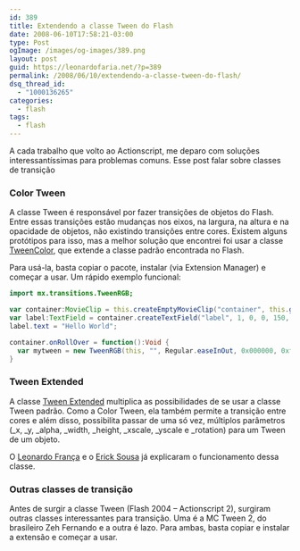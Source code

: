 ```yaml
---
id: 389
title: Extendendo a classe Tween do Flash
date: 2008-06-10T17:58:21-03:00
type: Post
ogImage: /images/og-images/389.png
layout: post
guid: https://leonardofaria.net/?p=389
permalink: /2008/06/10/extendendo-a-classe-tween-do-flash/
dsq_thread_id:
  - "1000136265"
categories:
  - flash
tags:
  - flash
---
```

A cada trabalho que volto ao Actionscript, me deparo com soluções interessantíssimas para problemas comuns. Esse post falar sobre classes de transição

### Color Tween

A classe Tween é responsável por fazer transições de objetos do Flash. Entre essas transições estão mudanças nos eixos, na largura, na altura e na opacidade de objetos, não existindo transições entre cores. Existem alguns protótipos para isso, mas a melhor solução que encontrei foi usar a classe [TweenColor](http://www.flashextension.net/product.php?productid=16238&cat=75), que extende a classe padrão encontrada no Flash.

Para usá-la, basta copiar o pacote, instalar (via Extension Manager) e começar a usar. Um rápido exemplo funcional:

```actionscript
import mx.transitions.TweenRGB;

var container:MovieClip = this.createEmptyMovieClip("container", this.getNextHighestDepth());  
var label:TextField = container.createTextField("label", 1, 0, 0, 150, 20);  
label.text = "Hello World";

container.onRollOver = function():Void {  
  var mytween = new TweenRGB(this, "", Regular.easeInOut, 0x000000, 0xff0000, 3, true);  
}  
```

### Tween Extended

A classe [Tween Extended](http://www.sqcircle.com/downloads/) multiplica as possibilidades de se usar a classe Tween padrão. Como a Color Tween, ela também permite a transição entre cores e além disso, possibilita passar de uma só vez, múltiplos parâmetros (\_x, \_y, \_alpha, \_width, \_height, \_xscale, \_yscale e \_rotation) para um Tween de um objeto.

O [Leonardo França](http://www.leonardofranca.com.br/index.php/2006/01/06/usando-a-classe-tweenextended/) e o [Erick Sousa](http://www.ericksouza.com/) já explicaram o funcionamento dessa classe.

### Outras classes de transição

Antes de surgir a classe Tween (Flash 2004 – Actionscript 2), surgiram outras classes interessantes para transição. Uma é a MC Tween 2, do brasileiro Zeh Fernando e a outra é lazo. Para ambas, basta copiar e instalar a extensão e começar a usar.
